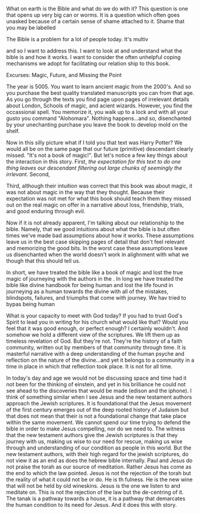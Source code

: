 



What on earth is the Bible and what do we do with it? This question is one that opens up very big can or worms. It is a question which often goes unasked because of a certain sense of shame attached to it. Shame that you may be labelled




The Bible is a problem for a lot of people today. It's multiv

and so I want to address this. I want to look at and understand what the bible is and how it works. I want to consider the often unhelpful coping mechanisms we adopt for facilitating our relation ship to this book.


Excurses: Magic, Future, and Missing the Point

The year is 5005. You want to learn ancient magic from the 2000's. And so you purchase the best quality translated manuscripts you can from that age. As you go through the texts you find page upon pages of irrelevant details about London, Schools of magic, and acient wizards. However, you find the occassional spell. You memorize it, you walk up to a lock and with all your gusto you command "Alohomara". Nothing happens...and so, disenchanted by your unechanting purchase you leave the book to develop mold on the shelf. 

Now in this silly picture what if I told you that text was Harry Potter? We would all be on the same page that our future (primitive) descendant clearly missed. "It's not a book of magic!". But let's notice a few key things about the interaction in this story. First, *the expectation for this text to do one thing leaves our descendant filtering out large chunks of seemingly the irrlevant*. Second, 

Third, although their intuition was correct that this book was about magic, it was not about magic in the way that they thought. Because their expectation was not met for what this book should teach them they missed out on the real magic on offer in a narrative about loss, friendship, trials, and good enduring through evil.

Now if it is not already apparent, I'm talking about our relationship to the bible. Namely, that we good intuitions about what the bible is but often times we've made bad assumptions about how it works. These assumptions leave us in the best case skipping pages of detail that don't feel relevant and memorizing the good bits. In the worst case these assumptions leave us disenchanted when the world doesn't work in alighnment with what we though that this should tell us.

In short, we have treated the bible like a book of magic and lost the true magic of journeying with the authors in the .
In long we have treated the bible like divine handbook for being human and lost the life found in journeying as a human towards the divine with all of the mistakes, blindspots, failures, and triumphs that come with journey. We hav tried to bypas being human


What is your capacity to meet with God today? If you had to trust God's Spirit to lead you in writing for his church 
what would like that? Would you feel that it was good enough, or perfect enough? I certainly wouldn't. And somehow we hold a different view of the scriptures. We lift them up as timeless revelation of God. But they're not. They're the history of a faith community, written out by members of that community through time. It is masterful narrative with a deep understanding of the human psyche and reflection on the nature of the divine...and yet it belongs to a community in a time in place in which that reflection took place. It is not for all time.

In today's day and age we would not be discussing space and time had it not been for the thinking of einstein, and yet in his brilliance he could not see ahead to the discoveries that would be made (edison and the iphone). I think of something similar when I see Jesus and the new testament authors approach the Jewish scriptures. It is foundational that the Jesus movement of the first century emerges out of the deep rooted history of Judaism but that does not mean that their is not a foundational change that take place within the same movement. We cannot spend our time trying to defend the bible in order to make Jesus compelling, nor do we need to. The witness that the new testament authors give the Jewish scriptures is that they journey with us, making us wise to our need for rescue, making us wise through and understanding of our condition as people in this world. But the new testament authors, with their high regard for the jewish scriptures, do not view it as an end as does the hebrew bible internally. Paul and Jesus do not praise the torah as our source of meditation. Rather Jesus has come as the end to which the law pointed. Jesus is not the rejection of the torah but the reality of what it could not be or do. He is th fulness. He is the new wine that will not be held by old wineskins. Jesus is the one we listen to and meditate on. This is not the rejection of the law but the de-centring of it. The tanak is a pathway towards a house, it is a pathway that demarcates the human condition to its need for Jesus. And it does this with story.  